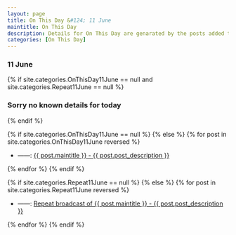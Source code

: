 ```yaml
---
layout: page
title: On This Day &#124; 11 June
maintitle: On This Day
description: Details for On This Day are genarated by the posts added to the website so the content is subject to changes/updates over time.
categories: [On This Day]
---
```


<h3>11 June</h3>

{% if site.categories.OnThisDay11June == null and site.categories.Repeat11June == null %}
  <h3>Sorry no known details for today</h3>
{% endif %}

{% if site.categories.OnThisDay11June == null %}
{% else %}
{% for post in site.categories.OnThisDay11June reversed %}
<ul>
<li> ——: <a href="{{ post.url }}">{{ post.maintitle }} - {{ post.post_description }}</a></li>
</ul>
{% endfor %}
{% endif %}

{% if site.categories.Repeat11June == null %}
{% else %}
{% for post in site.categories.Repeat11June reversed %}
<ul>
<li> ——: <a href="{{ post.url }}">Repeat broadcast of {{ post.maintitle }} - {{ post.post_description }}</a></li>
</ul>
{% endfor %}
{% endif %}
